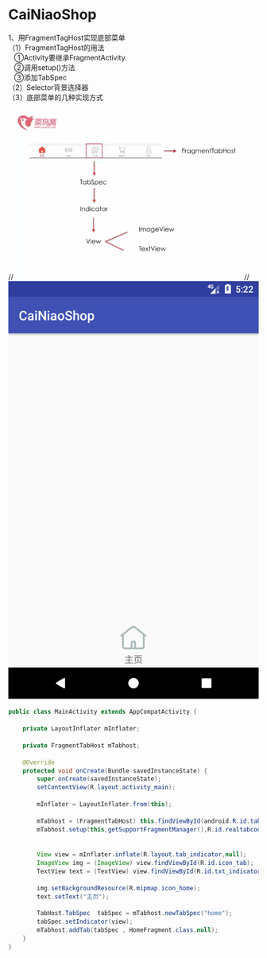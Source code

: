 # CaiNiaoShop

1、用FragmentTagHost实现底部菜单</br>
（1）FragmentTagHost的用法</br> 
    ①Activity要继承FragmentActivity.</br>
    ②调用setup()方法</br>
    ③添加TabSpec</br>
（2）Selector背景选择器</br>
（3）底部菜单的几种实现方式</br>

//![image](https://github.com/foochane/CaiNiaoShop/blob/master/Screenshot/FragmentTabHost.png)
//![image](https://github.com/foochane/CaiNiaoShop/blob/master/Screenshot/一个fragment.png)



```java
public class MainActivity extends AppCompatActivity {

    private LayoutInflater mInflater;

    private FragmentTabHost mTabhost;

    @Override
    protected void onCreate(Bundle savedInstanceState) {
        super.onCreate(savedInstanceState);
        setContentView(R.layout.activity_main);

        mInflater = LayoutInflater.from(this);

        mTabhost = (FragmentTabHost) this.findViewById(android.R.id.tabhost);
        mTabhost.setup(this,getSupportFragmentManager(),R.id.realtabcontent); //不是tabcontent


        View view = mInflater.inflate(R.layout.tab_indicator,null);
        ImageView img = (ImageView) view.findViewById(R.id.icon_tab);
        TextView text = (TextView) view.findViewById(R.id.txt_indicator);

        img.setBackgroundResource(R.mipmap.icon_home);
        text.setText("主页");

        TabHost.TabSpec  tabSpec = mTabhost.newTabSpec("home");
        tabSpec.setIndicator(view);
        mTabhost.addTab(tabSpec , HomeFragment.class,null);
    }
}
```
